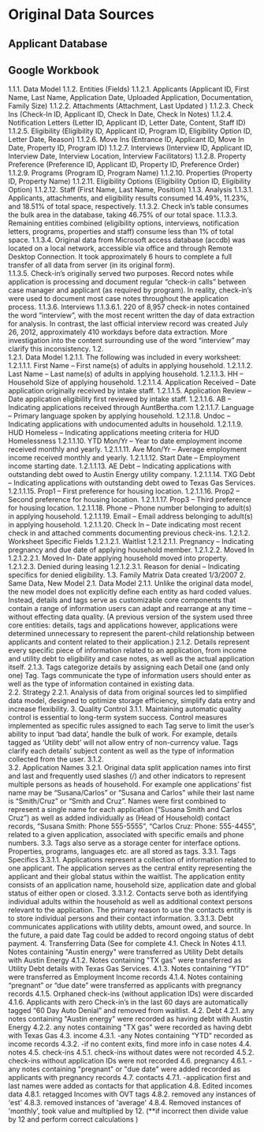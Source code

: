 Original Data Sources
=====================

Applicant Database
------------------

Google Workbook
---------------



1.1.1.	Data Model
1.1.2.	Entities (Fields)
1.1.2.1.	Applicants (Applicant ID, First Name, Last Name, Application Date, Uploaded Application, Documentation, Family Size)
1.1.2.2.	Attachments (Attachment, Last Updated )
1.1.2.3.	Check Ins (Check-In ID, Applicant ID, Check In Date, Check In Notes)
1.1.2.4.	Notification Letters (Letter ID, Applicant ID, Letter Date, Content, Staff ID)
1.1.2.5.	Eligibility (Eligibility ID, Applicant ID, Program ID, Eligibility Option ID, Letter Date, Reason)
1.1.2.6.	Move Ins (Entrance ID, Applicant ID, Move In Date, Property ID, Program ID)
1.1.2.7.	Interviews (Interview ID, Applicant ID, Interview Date, Interview Location, Interview Facilitators)
1.1.2.8.	Property Preference (Preference ID, Applicant ID, Property ID, Preference Order)
1.1.2.9.	Programs (Program ID, Program Name)
1.1.2.10.	Properties (Property ID, Property Name)
1.1.2.11.	Eligibility Options (Eligibility Option ID, Eligibility Option)
1.1.2.12.	Staff (First Name, Last Name, Position)
1.1.3.	Analysis
1.1.3.1.	Applicants, attachments, and eligibility results consumed 14.49%, 11.23%, and 18.51% of total space, respectively.
1.1.3.2.	Check in’s table consumes the bulk area in the database, taking 46.75% of our total space. 
1.1.3.3.	Remaining entities combined (eligibility options, interviews, notification letters, programs, properties and staff) consume less than 1% of total space.
1.1.3.4.	Original data from Microsoft access database (accdb) was located on a local network, accessible via office and through Remote Desktop Connection.  It took approximately 6 hours to complete a full transfer of all data from server (in its original form).  
1.1.3.5.	Check-in’s originally served two purposes. Record notes while application is processing and document regular “check-in calls” between case manager and applicant (as required by program). In reality, check-in’s were used to document most case notes throughout the application process. 
1.1.3.6.	Interviews
1.1.3.6.1.	220 of 8,957 check-in notes contained the word “interview”, with the most recent written the day of data extraction for analysis. In contrast, the last official interview record was created July 26, 2012, approximately 410 workdays before data extraction. More investigation into the content surrounding use of the word “interview” may clarify this inconsistency.
1.2.	
1.2.1.	Data Model
1.2.1.1.	The following was included in every worksheet:
1.2.1.1.1.	First Name – First name(s) of adults in applying household.
1.2.1.1.2.	Last Name – Last name(s) of adults in applying household.
1.2.1.1.3.	HH – Household Size of applying household.
1.2.1.1.4.	Application Received – Date application originally received by intake staff.
1.2.1.1.5.	Application Review – Date application eligibility first reviewed by intake staff. 
1.2.1.1.6.	AB – Indicating applications received through AuntBertha.com
1.2.1.1.7.	Language – Primary language spoken by applying household.
1.2.1.1.8.	Undoc – Indicating applications with undocumented adults in household.
1.2.1.1.9.	HUD Homeless – Indicating applications meeting criteria for HUD Homelessness
1.2.1.1.10.	YTD Mon/Yr – Year to date employment income received monthly and yearly.
1.2.1.1.11.	Ave Mon/Yr – Average employment income received monthly and yearly.
1.2.1.1.12.	Start Date – Employment income starting date.
1.2.1.1.13.	AE Debt – Indicating applications with outstanding debt owed to Austin Energy utility company.
1.2.1.1.14.	TXG Debt – Indicating applications with outstanding debt owed to Texas Gas Services.
1.2.1.1.15.	Prop1 – First preference for housing location.
1.2.1.1.16.	Prop2 – Second preference for housing location.
1.2.1.1.17.	Prop3 – Third preference for housing location.
1.2.1.1.18.	Phone – Phone number belonging to adult(s) in applying household.
1.2.1.1.19.	Email – Email address belonging to adult(s) in applying household.
1.2.1.1.20.	Check In – Date indicating most recent check in and attached comments documenting previous check-ins.
1.2.1.2.	Worksheet Specific Fields
1.2.1.2.1.	Waitlist
1.2.1.2.1.1.	Pregnancy – Indicating pregnancy and due date of applying household member.
1.2.1.2.2.	Moved In
1.2.1.2.2.1.	Moved In- Date applying household moved into property.
1.2.1.2.3.	Denied during leasing
1.2.1.2.3.1.	Reason for denial – Indicating specifics for denied eligibility.
1.3.	Family Matrix Data created 1/3/2007
2.	Same Data, New Model
2.1.	Data Model
2.1.1.	Unlike the original data model, the new model does not explicitly define each entity as hard coded values. Instead, details and tags serve as customizable core components that contain a range of information users can adapt and rearrange at any time –without effecting data quality.  (A previous version of the system used three core entities: details, tags and applications however, applications were determined unnecessary to represent the parent-child relationship between applicants and content related to their application.)
2.1.2.	Details represent every specific piece of information related to an application, from income and utility debt to eligibility and case notes, as well as the actual application itself. 
2.1.3.	Tags categorize details by assigning each Detail one (and only one) Tag.  Tags communicate the type of information users should enter as well as the type of information contained in existing data.  
2.2.	Strategy
2.2.1.	Analysis of data from original sources led to simplified data model, designed to optimize storage efficiency, simplify data entry and increase flexibility. 
3.	Quality Control
3.1.1.	Maintaining automatic quality control is essential to long-term system success. Control measures implemented as specific rules assigned to each Tag serve to limit the user’s ability to input ‘bad data’, handle the bulk of work.  For example, details tagged as ‘Utility debt’ will not allow entry of non-currency value. Tags clarify each details’ subject content as well as the type of information collected from the user.
3.1.2.	
3.2.	Application Names
3.2.1.	Original data split application names into first and last and frequently used slashes (/) and other indicators to represent multiple persons as heads of household. For example one applications’ fist name may be “Susana/Carlos” or “Susana and Carlos” while their last name is “Smith/Cruz” or “Smith and Cruz”.  Names were first combined to represent a single name for each application (“Susana Smith and Carlos Cruz”) as well as added individually as (Head of Household) contact records, “Susana Smith: Phone 555-5555”, “Carlos Cruz: Phone: 555-4455”, related to a given application, associated with specific emails and phone numbers. 
3.3.	Tags also serve as a storage center for interface options. Properties, programs, languages etc. are all stored as tags.
3.3.1.	Tags Specifics
3.3.1.1.	Applications represent a collection of information related to one applicant. The application serves as the central entity representing the applicant and their global status within the waitlist. The application entity consists of an application name, household size, application date and global status of either open or closed. 
3.3.1.2.	Contacts serve both as identifying individual adults within the household as well as additional context persons relevant to the application.  The primary reason to use the contacts entity is to store individual persons and their contact information.
3.3.1.3.	Debt communicates applications with utility debts, amount owed, and source.  In the future, a paid date Tag could be added to record ongoing status of debt payment.
4.	Transferring Data (See <doc link> for complete 
4.1.	Check In Notes
4.1.1.	Notes containing "Austin energy" were transferred as Utility Debt details with Austin Energy
4.1.2.	Notes containing "TX gas" were transferred as Utility Debt details with Texas Gas Services.
4.1.3.	Notes containing “YTD” were transferred as Employment Income records 
4.1.4.	Notes containing “pregnant” or “due date” were transferred as applicants with pregnancy records 
4.1.5.	Orphaned check-ins (without application IDs) were discarded
4.1.6.	Applicants with zero Check-in’s in the last 60 days are automatically tagged “60 Day Auto Denial” and removed from waitlist.
4.2.	Debt
4.2.1.	any notes containing "Austin energy" were recorded as having debt with Austin Energy
4.2.2.	any notes containing "TX gas" were recorded as having debt with Texas Gas
4.3.	income
4.3.1.	-any Notes containing “YTD” recorded as income records
4.3.2.	-if no content exits, find more info in case notes
4.4.	notes
4.5.	check-ins
4.5.1.	check-ins without dates were not recorded
4.5.2.	check-ins without application IDs were not recorded
4.6.	pregnancy
4.6.1.	-any notes containing "pregnant" or "due date" were added recorded as applicants with pregnancy records
4.7.	contacts
4.7.1.	-application first and last names were added as contacts for that application
4.8.	Edited incomes data
4.8.1.	retagged Incomes with OVT tags
4.8.2.	removed any instances of 'est'
4.8.3.	removed instances of 'average'
4.8.4.	Removed instances of 'monthly', took value and multiplied by 12.  (**if incorrect then divide value by 12 and perform correct calculations )


